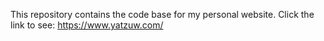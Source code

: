 This repository contains the code base for my personal website. Click the link to see:
https://www.yatzuw.com/
